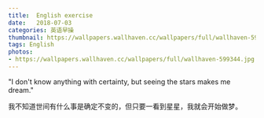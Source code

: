 ```yaml
---
title:  English exercise
date:   2018-07-03
categories: 英语早操
thumbnail: https://wallpapers.wallhaven.cc/wallpapers/full/wallhaven-599344.jpg
tags: English
photos:
- https://wallpapers.wallhaven.cc/wallpapers/full/wallhaven-599344.jpg
---
```


"I don't know anything with certainty, but seeing the stars makes me dream."
<p>我不知道世间有什么事是确定不变的，但只要一看到星星，我就会开始做梦。</p>
